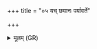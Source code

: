 +++
title = "०५ यच् छयानः पर्यावर्ते"

+++
<details><summary>मूलम् (GR)</summary>

यच् छयानः पर्यावर्ते  
दक्षिणं सव्यम् अभि भूमे पार्श्वम् ।  
उत्तानास् त्वा प्रतीचीं  
पृष्ट्या यद् अभिशेमहे  
मा हिंसीस् तत्र नो भूमे  
सर्वस्य प्रतिशीवरि ॥
</details>